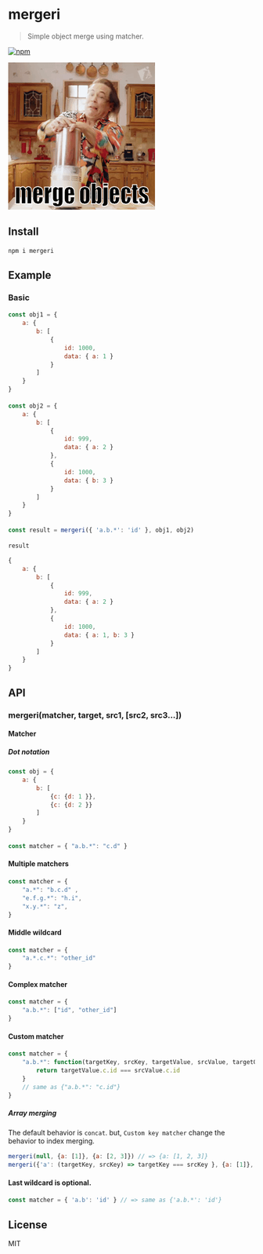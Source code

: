 # mergeri
> Simple object merge using matcher.

[![npm](https://img.shields.io/npm/v/mergeri.svg?style=flat-square)](https://www.npmjs.com/package/mergeri)

![merge objects](pain.gif)

## Install
```sh
npm i mergeri
```

## Example
### Basic
```js
const obj1 = {
    a: {
        b: [
            {
                id: 1000,
                data: { a: 1 }
            }
        ]
    }
}

const obj2 = {
    a: {
        b: [
            {
                id: 999,
                data: { a: 2 }
            },
            {
                id: 1000,
                data: { b: 3 }
            }
        ]
    }
}

const result = mergeri({ 'a.b.*': 'id' }, obj1, obj2)
```

`result`
```js
{
    a: {
        b: [
            {
                id: 999,
                data: { a: 2 }
            },
            {
                id: 1000,
                data: { a: 1, b: 3 }
            }
        ]
    }
}
```

## API
### mergeri(matcher, target, src1, [src2, src3...])

#### Matcher

##### Dot notation
```js
const obj = {
    a: { 
        b: [
            {c: {d: 1 }},
            {c: {d: 2 }}
        ] 
    }
}

const matcher = { "a.b.*": "c.d" }
```

#### Multiple matchers
```js
const matcher = { 
    "a.*": "b.c.d" ,
    "e.f.g.*": "h.i",
    "x.y.*": "z",
}
```

#### Middle wildcard
```js
const matcher = { 
    "a.*.c.*": "other_id"
}
```

#### Complex matcher
```js
const matcher = { 
    "a.b.*": ["id", "other_id"]
}
```

#### Custom matcher
```js
const matcher = { 
    "a.b.*": function(targetKey, srcKey, targetValue, srcValue, targetObj, srcObj) {
        return targetValue.c.id === srcValue.c.id
    }
    // same as {"a.b.*": "c.id"}
}
```

##### Array merging
The default behavior is `concat`. but, `Custom key matcher` change the behavior to index merging.

```js
mergeri(null, {a: [1]}, {a: [2, 3]}) // => {a: [1, 2, 3]}
mergeri({'a': (targetKey, srcKey) => targetKey === srcKey }, {a: [1]}, {a: [2, 3]}) // => {a: [2, 3]}
```

#### Last wildcard is optional.
```js
const matcher = { 'a.b': 'id' } // => same as {'a.b.*': 'id'}
```

## License
MIT